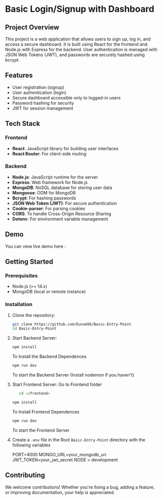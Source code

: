 # Basic Login/Signup with Dashboard

## Project Overview

This project is a web application that allows users to sign up, log in, and access a secure dashboard. It is built using React for the frontend and Node.js with Express for the backend. User authentication is managed with JSON Web Tokens (JWT), and passwords are securely hashed using bcrypt.

## Features

- User registration (signup)
- User authentication (login)
- Secure dashboard accessible only to logged-in users
- Password hashing for security
- JWT for session management

## Tech Stack

### Frontend

- **React**: JavaScript library for building user interfaces
- **React Router**: For client-side routing

### Backend

- **Node.js**: JavaScript runtime for the server
- **Express**: Web framework for Node.js
- **MongoDB**: NoSQL database for storing user data
- **Mongoose**: ODM for MongoDB
- **Bcrypt**: For hashing passwords
- **JSON Web Token (JWT)**: For secure authentication
- **Cookie-parser**: For parsing cookies
- **CORS**: To handle Cross-Origin Resource Sharing
- **Dotenv**: For environment variable management

## Demo

You can view live demo here :

## Getting Started

### Prerequisites

- Node.js (>= 14.x)
- MongoDB (local or remote instance)

### Installation

1. Clone the repository:

   ```bash
   git clone https://github.com/Eunum56/Basic-Entry-Point
   cd Basic-Entry-Point
   ```

2. Start Backend Server:

   ```bash
   npm install
   ```

   To Install the Backend Dependences

   ```bash
   npm run dev
   ```

   To start the Backend Server (Install nodemon if you haven't)

3. Start Frontend Server:
   Go to Frontend folder

   ```bash
      cd </frontend>
   ```

   ```bash
   npm install
   ```

   To Install Frontend Dependences

   ```bash
   npm run dev
   ```

   To start the Frontend Server

4. Create a `.env` file in the Root `Basic-Entry-Point` directory with the following variables

   PORT=4000
   MONGO_URL=your_mongodb_uri
   JWT_TOKEN=your_jwt_secret
   NODE = development

## Contributing

We welcome contributions! Whether you're fixing a bug, adding a feature, or improving documentation, your help is appreciated.
